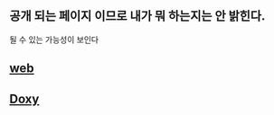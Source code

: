 ## 공개 되는 페이지 이므로 내가 뭐 하는지는 안 밝힌다.

될 수 있는 가능성이 보인다


## [web](https://sanggunlee.github.io/open_spiel/)

## [Doxy](html/index.html)
